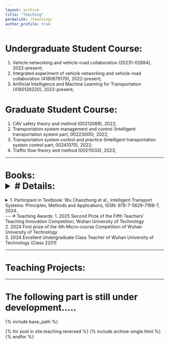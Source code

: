 ```yaml
---
layout: archive
title: "Teaching"
permalink: /teaching/
author_profile: true
---
```


# Undergraduate Student Course: 
1. Vehicle networking and vehicle-road collaboration (20231-02684), 2022-present; <be>
2. Integrated experiment of vehicle networking and vehicle-road collaboration (4180679170), 2022-present;  <be>   
1. Artificial Intelligence and Machine Learning for Transportation (4180128220), 2022-present;  <br>

# Graduate Student Course: 
1. CAV safety theory and method (00212069), 2022; <br>
2. Transportation system management and control (Intelligent transportation system part, 00223005), 2022;  <br>
3. Transportation system control and practice (Intelligent transportation system control part, 00241070), 2022;  <br>
4. Traffic flow theory and method (00211033), 2023; <be>

---
# Books: <details><summary># Details:</summary>教材参编，《智能运输系统：原理、方法及应用》ISSN: 978-7-5629-7188-7, 吴超仲主编，2024</details>
<details><summary>1. Participant in Textbook: Wu Chaozhong et al., Intelligent Transport Systems: Principles, Methods and Applications, ISSN: 978-7-5629-7188-7, 2024. </summary>
  <p>教材参编，《智能运输系统：原理、方法及应用》ISSN: 978-7-5629-7188-7, 吴超仲主编，2024</p></details>
---
# Teaching Awards:
1. 2025  Second Prize of the Fifth Teachers' Teaching Innovation Competition, Wuhan University of Technology <br>
2. 2024	First prize of the 4th Micro-course Competition of Wuhan University of Technology <br>
3. 2024	Excellent Undergraduate Class Teacher of Wuhan University of Technology (Class 2201) <be>

---
# Teaching Projects:

---

The following part is still under development.....<br>
======
{% include base_path %}

{% for post in site.teaching reversed %}
  {% include archive-single.html %}
{% endfor %}
